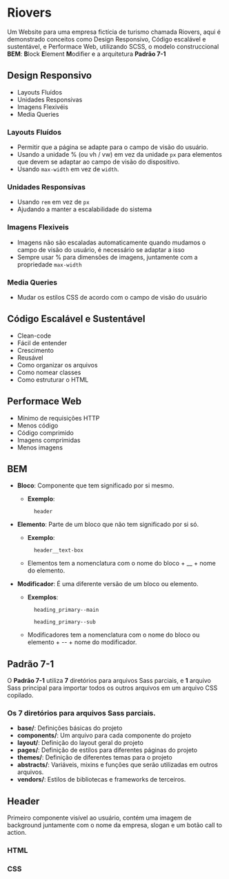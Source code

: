 # Riovers

Um Website para uma empresa fictícia de turismo chamada Riovers, aqui é demonstrado
conceitos como Design Responsivo, Código escalável e sustentável, e Performace Web, utilizando
SCSS, o modelo construccional **BEM**: **B**lock **E**lement **M**odifier e a arquitetura 
**Padrão 7-1**

## Design Responsivo
* Layouts Fluídos
* Unidades Responsivas
* Imagens Flexivéis
* Media Queries

### Layouts Fluídos

* Permitir que a página se adapte para o campo de visão do usuário.
* Usando a unidade % (ou vh / vw) em vez da unidade `px` para elementos que devem se adaptar ao campo de visão do dispositivo.
* Usando `max-width` em vez de `width`.

### Unidades Responsívas

* Usando `rem` em vez de `px`
* Ajudando a manter a escalabilidade do sistema

### Imagens Flexiveis

* Imagens não são escaladas automaticamente quando mudamos o campo de visão do usuário, é necessário se adaptar a isso
* Sempre usar % para dimensões de imagens, juntamente com a propriedade `max-width`


### Media Queries

* Mudar os estilos CSS de acordo com o campo de visão do usuário 

## Código Escalável e Sustentável
* Clean-code
* Fácil de entender
* Crescimento
* Reusável
* Como organizar os arquivos
* Como nomear classes
* Como estruturar o HTML

## Performace Web
* Mínimo de requisições HTTP
* Menos código
* Código comprimido
* Imagens comprimidas
* Menos imagens

## BEM
* **Bloco**: Componente que tem significado por si mesmo.
    * **Exemplo**: 

            header
        
* **Elemento**: Parte de um bloco que não tem significado por si só.
    * **Exemplo**:

            header__text-box

    * Elementos tem a nomenclatura com o nome do bloco + __ + nome do elemento.
* **Modificador**: É uma diferente versão de um bloco ou elemento.
    * **Exemplos**: 

            heading_primary--main 

            heading_primary--sub

    * Modificadores tem a nomenclatura com o nome do bloco ou elemento + -- + nome do modificador.

## Padrão 7-1

O **Padrão 7-1** utiliza **7** diretórios para arquivos Sass parciais, e **1** arquivo Sass principal para importar todos os outros arquivos em um arquivo CSS copilado.

### Os 7 diretórios para arquivos Sass parciais.

* **base/**: Definições básicas do projeto
* **components/**: Um arquivo para cada componente do projeto
* **layout/**: Definição do layout geral do projeto
* **pages/**: Definição de estilos para diferentes páginas do projeto
* **themes/**: Definição de diferentes temas para o projeto
* **abstracts/**: Variáveis, mixins e funções que serão utilizadas em outros arquivos.
* **vendors/**: Estilos de bibliotecas e frameworks de terceiros.


## Header

  Primeiro componente visível ao usuário, contém uma imagem de background juntamente com
o nome da empresa, slogan e um botão call to action.

### HTML

### CSS
